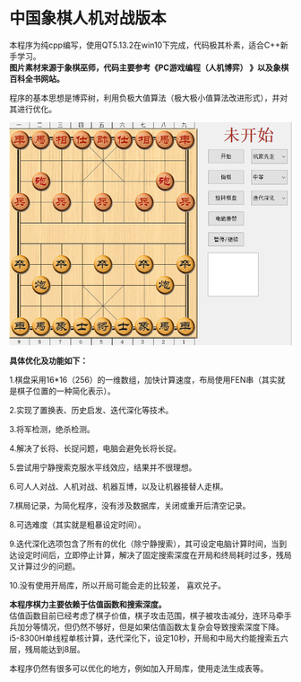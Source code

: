 中国象棋人机对战版本
====================

本程序为纯cpp编写，使用QT5.13.2在win10下完成，代码极其朴素，适合C++新手学习。  
**图片素材来源于象棋巫师，代码主要参考《PC游戏编程（人机博弈） 》以及象棋百科全书网站。**  

程序的基本思想是博弈树，利用负极大值算法（极大极小值算法改进形式），并对其进行优化。  

![avatar](./象棋界面.png)


**具体优化及功能如下：**  

1.棋盘采用16*16（256）的一维数组，加快计算速度，布局使用FEN串（其实就是棋子位置的一种简化表示）。  

2.实现了置换表、历史启发、迭代深化等技术。  

3.将军检测，绝杀检测。  

4.解决了长将、长捉问题，电脑会避免长将长捉。  

5.尝试用宁静搜索克服水平线效应，结果并不很理想。  

6.可人人对战、人机对战、机器互博，以及让机器接替人走棋。

7.棋局记录，为简化程序，没有涉及数据库，关闭或重开后清空记录。  

8.可选难度（其实就是粗暴设定时间）。  

9.迭代深化选项包含了所有的优化（除宁静搜索），其可设定电脑计算时间，当到达设定时间后，立即停止计算，解决了固定搜索深度在开局和终局耗时过多，残局又计算过少的问题。

10.没有使用开局库，所以开局可能会走的比较差， 喜欢兑子。


**本程序棋力主要依赖于估值函数和搜索深度。**  
估值函数目前已经考虑了棋子价值，棋子攻击范围，棋子被攻击减分，连环马牵手兵加分等情况，但仍然不够好，但是如果估值函数太复杂会导致搜索深度下降。i5-8300H单线程单核计算，迭代深化下，设定10秒，开局和中局大约能搜索五六层，残局能达到8层。 


本程序仍然有很多可以优化的地方，例如加入开局库，使用走法生成表等。
